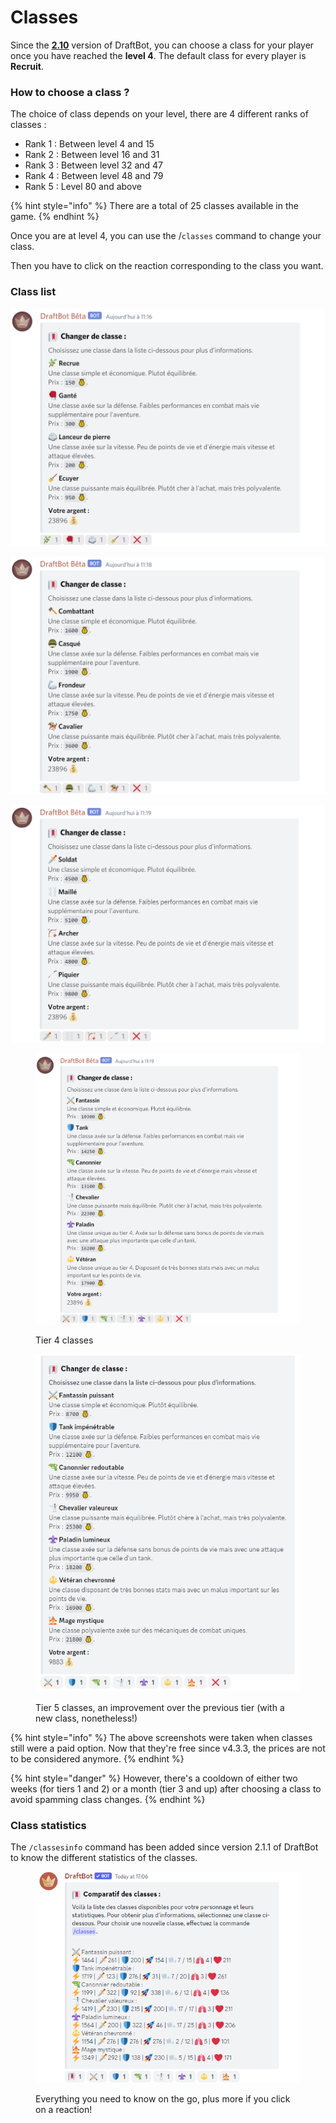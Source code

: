 # Classes

Since the [**2.10**](https://history.draftbot.com/draftbot-v2/2.1.0) version of DraftBot, you can choose a class for your player once you have reached the **level 4**. The default class for every player is **Recruit**.

### How to choose a class ?

The choice of class depends on your level, there are 4 different ranks of classes :

* Rank 1 : Between level 4 and 15
* Rank 2 : Between level 16 and 31
* Rank 3 : Between level 32 and 47
* Rank 4 : Between level 48 and 79
* Rank 5 : Level 80 and above

{% hint style="info" %}
There are a total of 25 classes available in the game.
{% endhint %}

Once you are at level 4, you can use the /`classes` command to change your class.

Then you have to click on the reaction corresponding to the class you want.

### Class list

![Rank 1 classes](<../.gitbook/assets/image (47).png>)

![Rank 2 classes](<../.gitbook/assets/image (76).png>)

![Rank 3 classes](<../.gitbook/assets/image (8).png>)

<figure><img src="../.gitbook/assets/Classes tier 4.png" alt=""><figcaption><p>Tier 4 classes</p></figcaption></figure>

<figure><img src="../.gitbook/assets/Capture2.PNG" alt=""><figcaption><p>Tier 5 classes, an improvement over the previous tier (with a new class, nonetheless!)</p></figcaption></figure>

{% hint style="info" %}
The above screenshots were taken when classes still were a paid option. Now that they're free since v4.3.3, the prices are not to be considered anymore.
{% endhint %}

{% hint style="danger" %}
However, there's a cooldown of either two weeks (for tiers 1 and 2) or a month (tier 3 and up) after choosing a class to avoid spamming class changes.
{% endhint %}

### Class statistics

The `/classesinfo` command has been added since version 2.1.1 of DraftBot to know the different statistics of the classes.

<figure><img src="../.gitbook/assets/comparatif classes.PNG" alt=""><figcaption><p>Everything you need to know on the go, plus more if you click on a reaction!</p></figcaption></figure>
